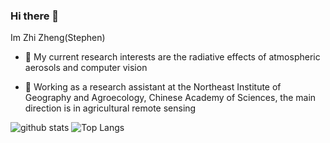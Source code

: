 ### Hi there 👋
Im Zhi Zheng(Stephen)
<!--
**StephenZheng0315/stephenzheng0315** is a ✨ _special_ ✨ repository because its `README.md` (this file) appears on your GitHub profile.

Here are some ideas to get you started:

- 🔭 I’m currently working on ...
- 👯 I’m looking to collaborate on ...
- 🤔 I’m looking for help with ...
- 💬 Ask me about ...
- 📫 How to reach me: ...
- 😄 Pronouns: ...
- ⚡ Fun fact: ...
-->
- 🌱 My current research interests are the radiative effects of atmospheric aerosols and computer vision

- 🤔 Working as a research assistant at the Northeast Institute of Geography and Agroecology, Chinese Academy of Sciences, the main direction is in agricultural remote sensing

![github stats](https://github-readme-stats.vercel.app/api?username=StephenZheng0315&show_icons=true)
![Top Langs](https://github-readme-stats.vercel.app/api/top-langs/?username=StephenZheng0315&langs_count=3&hide=javascript,go,html,css,tex)
